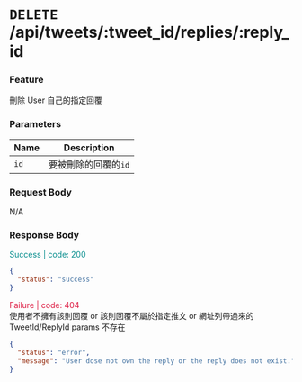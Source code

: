 # `DELETE` /api/tweets/:tweet_id/replies/:reply_id

### Feature

刪除 User 自己的指定回覆

### Parameters

| Name | Description          |
| ---- | -------------------- |
| `id` | 要被刪除的回覆的`id` |

### Request Body

N/A

### Response Body

<font color="#008B8B">Success | code: 200</font>

```json
{
  "status": "success"
}
```

<font color="#DC143C">Failure | code: 404</font>  
使用者不擁有該則回覆 or 該則回覆不屬於指定推文 or 網址列帶過來的 TweetId/ReplyId params 不存在

```json
{
  "status": "error",
  "message": "User dose not own the reply or the reply does not exist."
}
```
